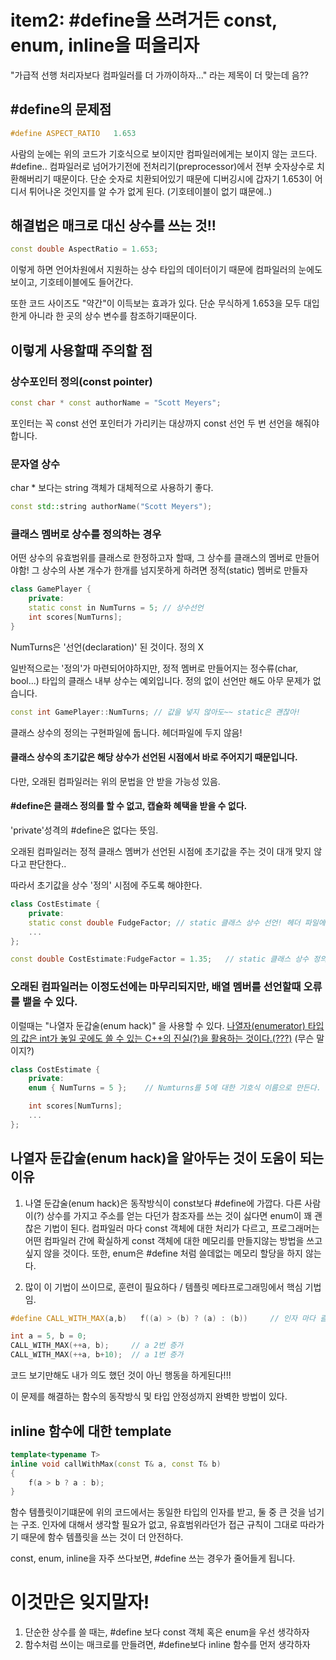 # item2: #define을 쓰려거든 const, enum, inline을 떠올리자

"가급적 선행 처리자보다 컴파일러를 더 가까이하자..." 라는 제목이 더 맞는데 음?? 

## #define의 문제점
```c++
#define ASPECT_RATIO   1.653
```

사람의 눈에는 위의 코드가 기호식으로 보이지만 컴파일러에게는 보이지 않는 코드다. #define..
컴파일러로 넘어가기전에 전처리기(preprocessor)에서 전부 숫자상수로 치환해버리기 때문이다.
단순 숫자로 치환되어있기 때문에 디버깅시에 갑자기 1.653이 어디서 튀어나온 것인지를 알 수가 없게 된다. 
(기호테이블이 없기 떄문에..)

## 해결법은 매크로 대신 상수를 쓰는 것!!
```c++
const double AspectRatio = 1.653;
```
이렇게 하면 언어차원에서 지원하는 상수 타입의 데이터이기 때문에 컴파일러의 눈에도 보이고, 기호테이블에도 들어간다. 

또한 코드 사이즈도 "약간"이 이득보는 효과가 있다. 
단순 무식하게 1.653을 모두 대입한게 아니라 한 곳의 상수 변수를 참조하기때문이다. 

## 이렇게 사용할때 주의할 점

### 상수포인터 정의(const pointer)
```c++
const char * const authorName = "Scott Meyers"; 
```

포인터는 꼭 const 선언
포인터가 가리키는 대상까지 const 선언
두 번 선언을 해줘야합니다.

### 문자열 상수
char * 보다는 string 객체가 대체적으로 사용하기 좋다.
```c++
const std::string authorName("Scott Meyers");
```

### 클래스 멤버로 상수를 정의하는 경우 

어떤 상수의 유효범위를 클래스로 한정하고자 할때, 그 상수를 클래스의 멤버로 만들어야함!
그 상수의 사본 개수가 한개를 넘지못하게 하려면 정적(static) 멤버로 만들자

```c++
class GamePlayer {
    private:
    static const in NumTurns = 5; // 상수선언
    int scores[NumTurns];
}
```

NumTurns은 '선언(declaration)' 된 것이다. 정의 X

일반적으로는 '정의'가 마련되어야하지만, 정적 멤버로 만들어지는 정수류(char, bool...) 타입의 클래스 내부 상수는 예외입니다. 
정의 없이 선언만 해도 아무 문제가 없습니다. 

```c++
const int GamePlayer::NumTurns; // 값을 넣지 않아도~~ static은 괜찮아!
```

클래스 상수의 정의는 구현파일에 둡니다. 헤더파일에 두지 않음!
#### 클래스 상수의 초기값은 해당 상수가 선언된 시점에서 바로 주어지기 때문입니다. 

다만, 오래된 컴파일러는 위의 문법을 안 받을 가능성 있음. 

#### #define은 클래스 정의를 할 수 없고, 캡슐화 혜택을 받을 수 없다. 
'private'성격의 #define은 없다는 뜻임.


오래된 컴파일러는 정적 클래스 멤버가 선언된 시점에 초기값을 주는 것이 대개 맞지 않다고 판단한다..

따라서 초기값을 상수 '정의' 시점에 주도록 해야한다.

```c++
class CostEstimate {
    private:
    static const double FudgeFactor; // static 클래스 상수 선언! 헤더 파일에 둡니다. 
    ...
};

const double CostEstimate:FudgeFactor = 1.35;   // static 클래스 상수 정의! 구현파일에 둡니다. 
```

### 오래된 컴파일러는 이정도선에는 마무리되지만, 배열 멤버를 선언할때 오류를 뱉을 수 있다. 

이럴때는 "나열자 둔갑술(enum hack)" 을 사용할 수 있다. 
<u>나열자(enumerator) 타입의 값은 int가 놓일 곳에도 쓸 수 있는 C++의 진실(?)을 활용하는 것이다.(???)</u>
(무슨 말이지?)

```c++
class CostEstimate {
    private:
    enum { NumTurns = 5 };    // Numturns를 5에 대한 기호식 이름으로 만든다. 

    int scores[NumTurns];
    ...
};
```

## 나열자 둔갑술(enum hack)을 알아두는 것이 도움이 되는 이유

1. 나열 둔갑술(enum hack)은 동작방식이 const보다 #define에 가깝다. 
다른 사람이(?) 상수를 가지고 주소를 얻는 다던가 참조자를 쓰는 것이 싫다면 enum이 꽤 괜찮은 기법이 된다. 
컴파일러 마다 const 객체에 대한 처리가 다르고, 프로그래머는 어떤 컴파일러 간에 확실하게 const 객체에 대한 메모리를 만들지않는 방법을 쓰고 싶지 않을 것이다. 
또한, enum은 #define 처럼 쓸데없는 메모리 할당을 하지 않는다. 

2. 많이 이 기법이 쓰이므로, 훈련이 필요하다 / 템플릿 메타프로그래밍에서 핵심 기법임.

```c++
#define CALL_WITH_MAX(a,b)   f((a) > (b) ? (a) : (b))     // 인자 마다 괄호를 씌워줘야 합니다. 넘길때 문제 생김..

int a = 5, b = 0;
CALL_WITH_MAX(++a, b);     // a 2번 증가
CALL_WITH_MAX(++a, b+10);  // a 1번 증가
```

코드 보기만해도 내가 의도 했던 것이 아닌 행동을 하게된다!!!

이 문제를 해결하는 함수의 동작방식 및 타입 안정성까지 완벽한 방법이 있다. 
## inline 함수에 대한 template

```c++
template<typename T>
inline void callWithMax(const T& a, const T& b)
{
    f(a > b ? a : b);
}
```

함수 템플릿이기떄문에 위의 코드에서는 동일한 타입의 인자를 받고, 둘 중 큰 것을 넘기는 구조.
인자에 대해서 생각할 필요가 없고, 유효범위라던가 접근 규칙이 그대로 따라가기 때문에 함수 템플릿을 쓰는 것이 더 안전하다.


const, enum, inline을 자주 쓰다보면, #define 쓰는 경우가 줄어들게 됩니다. 

# 이것만은 잊지말자!
1. 단순한 상수를 쓸 때는, #define 보다 const 객체 혹은 enum을 우선 생각하자
2. 함수처럼 쓰이는 매크로를 만들려면, #define보다 inline 함수를 먼저 생각하자

